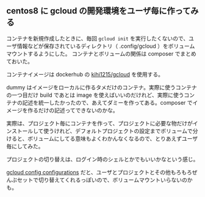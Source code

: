 ## centos8 に gcloud の開発環境をユーザ毎に作ってみる

コンテナを新規作成したときに、毎回 `gcloud init` を実行したくないので、ユーザ情報などが保存されているディレクトリ（ .config/gcloud ）をボリュームマウントするようにした。
コンテナとボリュームの関係は composer でまとめておいた。

コンテナイメージは dockerhub の [kihi1215/gcloud](https://hub.docker.com/repository/docker/kihi1215/gcloud) を使用する。

dummy はイメージをローカルに作るタメだけのコンテナ。実際に使うコンテナの一つ目だけ build であとは image を使えばいいのだけれど、実際に使うコンテナの記述を統一したかったので、あえてダミーを作ってある。composer でイメージを作るだけの記述ってできないのかな。

実際は、プロジェクト毎にコンテナを作って、プロジェクトに必要な物だけがインストールして使うけれど、デフォルトプロジェクトの設定までボリュームで分けると、ボリュームにしてる意味もよくわかんなくなるので、とりあえずユーザ毎にしてみた。

プロジェクトの切り替えは、ログイン時のシェルとかでもいいかなという感じ。

[gcloud config configurations](https://cloud.google.com/sdk/gcloud/reference/config/configurations?hl=ja) だと、ユーザとプロジェクトとその他もろもろぜんぶセットで切り替えてくれるっぽいので、ボリュームマウントいらないのかも。
